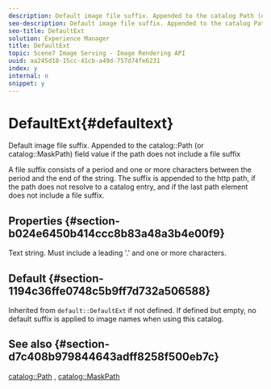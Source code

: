 ```yaml
---
description: Default image file suffix. Appended to the catalog Path (or catalog MaskPath) field value if the path does not include a file suffix
seo-description: Default image file suffix. Appended to the catalog Path (or catalog MaskPath) field value if the path does not include a file suffix
seo-title: DefaultExt
solution: Experience Manager
title: DefaultExt
topic: Scene7 Image Serving - Image Rendering API
uuid: aa245d18-15cc-41cb-a49d-757d74fe6231
index: y
internal: n
snippet: y
---
```


# DefaultExt{#defaultext}

Default image file suffix. Appended to the catalog::Path (or catalog::MaskPath) field value if the path does not include a file suffix

A file suffix consists of a period and one or more characters between the period and the end of the string. The suffix is appended to the http path, if the path does not resolve to a catalog entry, and if the last path element does not include a file suffix.

## Properties {#section-b024e6450b414ccc8b83a48a3b4e00f9}

Text string. Must include a leading '.' and one or more characters.

## Default {#section-1194c36ffe0748c5b9ff7d732a506588}

Inherited from `default::DefaultExt` if not defined. If defined but empty, no default suffix is applied to image names when using this catalog.

## See also {#section-d7c408b979844643adff8258f500eb7c}

[catalog::Path](r_path_cat.md#reference_306AFCAFF172440CA81B85DA8D78213C) , [catalog::MaskPath](r_maskpath_cat.md#reference_F82B42535FFF42959E74A7C1E605C931) 
